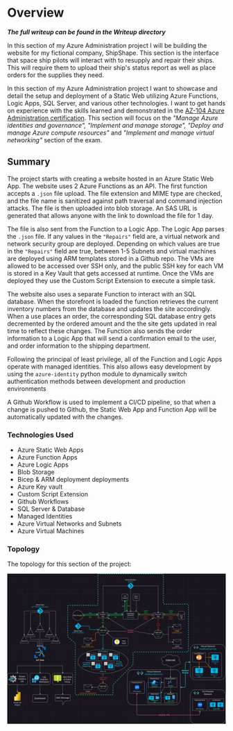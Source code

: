 # Overview
***The full writeup can be found in the Writeup directory***

In this section of my Azure Administration project I will be building the website for my fictional company, ShipShape. This section is the interface that space ship pilots will interact with to resupply and repair their ships. This will require them to upload their ship's status report as well as place orders for the supplies they need. 

In this section of my Azure Administration project I want to showcase and detail the setup and deployment of a Static Web utilizing Azure Functions, Logic Apps, SQL Server, and various other technologies. I want to get hands on experience with the skills learned and demonstrated in the [AZ-104 Azure Administration certification](https://learn.microsoft.com/en-us/credentials/certifications/azure-administrator/?practice-assessment-type=certification). This section will  focus on the *"Manage Azure identities and governance", "Implement and manage storage", "Deploy and manage Azure compute resources"* and *"Implement and manage virtual networking"* section of the exam. 
## Summary
The project starts with creating a website hosted in an Azure Static Web App. The website uses 2 Azure Functions as an API. The first function accepts a `.json` file upload. The file extension and MIME type are checked, and the file name is sanitized against path traversal and command injection attacks. The file is then uploaded into blob storage. An SAS URL is generated that allows anyone with the link to download the file for 1 day.

The file is also sent from the Function to a Logic App. The Logic App parses the `.json` file. If any values in the `"Repairs"` field are, a virtual network and network security group are deployed. Depending on which values are true in the `"Repairs"` field are true, between 1-5 Subnets and virtual machines are deployed using ARM templates stored in a Github repo. The VMs are allowed to be accessed over SSH only, and the public SSH key for each VM is stored in a Key Vault that gets accessed at runtime. Once the VMs are deployed they use the Custom Script Extension to execute a simple task.

The website also uses a separate Function to interact with an SQL database. When the storefront is loaded the function retrieves the current inventory numbers from the database and updates the site accordingly. When a use places an order, the corresponding SQL database entry gets decremented by the ordered amount and the the site gets updated in real time to reflect these changes. The Function also sends the order information to a Logic App that will send a confirmation email to the user, and order information to the shipping department.

Following the principal of least privilege, all of the Function and Logic Apps operate with managed identities. This also allows easy development by using the `azure-identity` python module to dynamically switch authentication methods between development and production environments

A Github Workflow is used to implement a CI/CD pipeline, so that when a change is pushed to Github, the Static Web App and Function App will be automatically updated with the changes.
### Technologies Used
- Azure Static Web Apps
- Azure Function Apps
- Azure Logic Apps
- Blob Storage
- Bicep & ARM deployment deployments
- Azure Key vault
- Custom Script Extension
- Github Workflows
- SQL Server & Database
- Managed Identities
- Azure Virtual Networks and Subnets
- Azure Virtual Machines
### Topology
The topology for this section of the project:

![diagram](Writeup/Screenshots/website.png)
